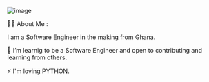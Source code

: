 ![image](https://github.com/KafuiPraise/KafuiPraise/assets/128822944/a47da06b-e8ac-485a-b213-12b55866fda5)



👩‍💻 About Me :

I am a Software Engineer in the making  from Ghana.

🔭 I’m learnig to be a Software Engineer and open to contributing and learning from others.

⚡ I'm loving PYTHON.


<!---
KafuiPraise/KafuiPraise is a ✨ special ✨ repository because its `README.md` (this file) appears on your GitHub profile.
You can click the Preview link to take a look at your changes.
--->
